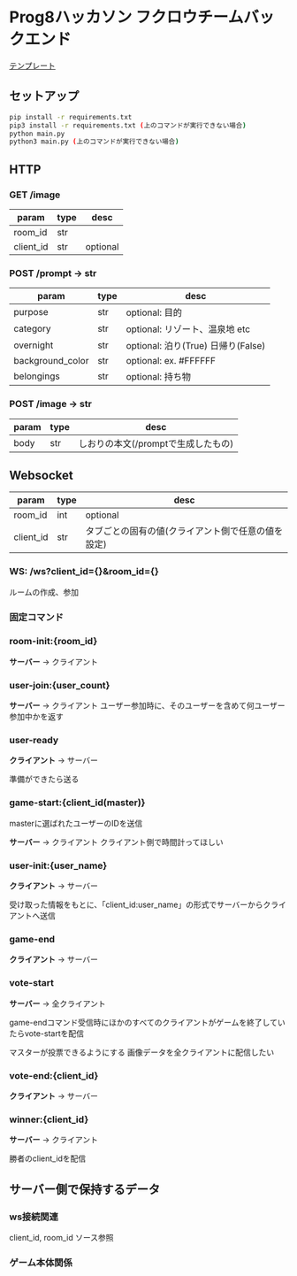 # Prog8ハッカソン フクロウチームバックエンド

[テンプレート]("https://github.com/foasho/fastapi-lambda")

## セットアップ

```bash
pip install -r requirements.txt
pip3 install -r requirements.txt (上のコマンドが実行できない場合)
python main.py
python3 main.py (上のコマンドが実行できない場合)
```

## HTTP

### GET /image

| param | type | desc |
| -- | -- | -- |
| room_id | str | |
| client_id | str | optional |

### POST /prompt → str

| param | type | desc |
| -- | -- | -- |
| purpose | str | optional: 目的 |
| category | str | optional: リゾート、温泉地 etc |
| overnight | str | optional: 泊り(True) 日帰り(False) |
| background_color | str | optional: ex. #FFFFFF |
| belongings | str | optional: 持ち物 |

### POST /image → str

| param | type | desc |
| -- | -- | -- |
| body | str | しおりの本文(/promptで生成したもの) |

## Websocket

| param | type | desc |
| -- | -- | -- |
| room_id | int | optional |
| client_id | str | タブごとの固有の値(クライアント側で任意の値を設定) |

### WS: /ws?client_id={}&room_id={}

ルームの作成、参加

### 固定コマンド

### room-init:{room_id}

**サーバー** → クライアント

### user-join:{user_count}

**サーバー** → クライアント
ユーザー参加時に、そのユーザーを含めて何ユーザー参加中かを返す

### user-ready

**クライアント** → サーバー

準備ができたら送る

### game-start:{client_id(master)}

masterに選ばれたユーザーのIDを送信

**サーバー** → クライアント
クライアント側で時間計ってほしい

### user-init:{user_name}

**クライアント** → サーバー

受け取った情報をもとに、「client_id:user_name」の形式でサーバーからクライアントへ送信

### game-end

**クライアント** → サーバー

### vote-start

**サーバー** → 全クライアント

game-endコマンド受信時にほかのすべてのクライアントがゲームを終了していたらvote-startを配信

マスターが投票できるようにする
画像データを全クライアントに配信したい

### vote-end:{client_id}

**クライアント** → サーバー

### winner:{client_id}

**サーバー** → クライアント

勝者のclient_idを配信

## サーバー側で保持するデータ

### ws接続関連

client_id, room_id
ソース参照

### ゲーム本体関係
